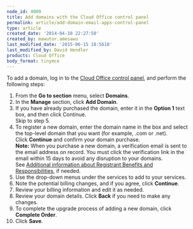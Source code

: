 ```yaml
---
node_id: 4009
title: Add domains with the Cloud Office control panel
permalink: article/add-domain-email-apps-control-panel
type: article
created_date: '2014-04-10 22:27:50'
created_by: mawutor.amesawu
last_modified_date: '2015-06-15 18:5618'
last_modified_by: David Hendler
products: Cloud Office
body_format: tinymce
---
```


To add a domain, log in to the [Cloud Office control
panel](https://apps.rackspace.com/?cp), and perform the following steps:

1.  From the **Go to section** menu, select **Domains**.
2.  In the **Manage** section, click **Add Domain**.
3.  If you have already purchased the domain, enter it in the **Option
    1** text box, and then click Continue.\
     Skip to step 5.
4.  To register a new domain, enter the domain name in the box and
    select the top-level domain that you want (for example, .com or
    .net).\
     Click **Continue** and confirm your domain purchase.\
     **Note:** When you purchase a new domain, a verification email is
    sent to the email address on record. You must click the verification
    link in the email within 15 days to avoid any disruption to your
    domains.\
     See [Additional information about Registrant Benefits and
    Responsibilities](http://www.rackspace.com/information/legal/RAAInfo),
    if needed.
5.  Use the drop-down menus under the services to add to your services.
6.  Note the potential billing changes, and if you agree, click
    **Continue**.
7.  Review your billing information and edit it as needed.
8.  Review your domain details. Click **Back** if you need to make any
    changes.
9.  To complete the upgrade process of adding a new domain, click
    **Complete Order**.
10. Click **Save**.


